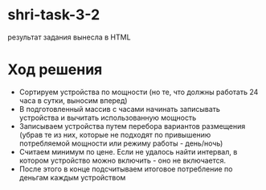 # shri-task-3-2

 результат задания вынесла в HTML 


# Ход решения

- Сортируем устройства по мощности (но те, что должны работать 24 часа в сутки, выносим вперед)
- В подготовленный массив с часами начинать записывать устройства и вычитать использованную мощность
- Записываем устройства путем перебора вариантов размещения (убрав те из них, которые не подходят по привышению потребляемой мощности или режиму работы - день/ночь) 
- Считаем минимум по цене. Если не удалось найти интервал, в котором устройство можно включить - оно не включается.
- После этого в конце подсчитываем итоговое потребление по деньгам каждым устройством
